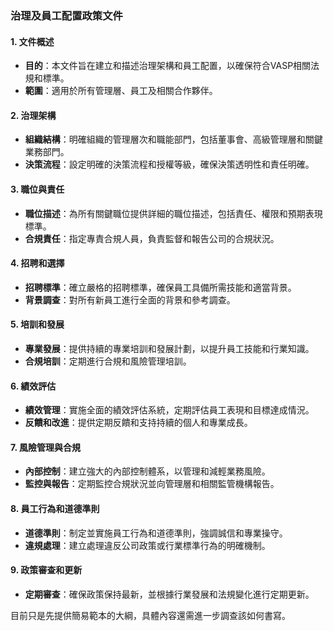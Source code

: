 ### 治理及員工配置政策文件

#### 1. 文件概述
- **目的**：本文件旨在建立和描述治理架構和員工配置，以確保符合VASP相關法規和標準。
- **範圍**：適用於所有管理層、員工及相關合作夥伴。

#### 2. 治理架構
- **組織結構**：明確組織的管理層次和職能部門，包括董事會、高級管理層和關鍵業務部門。
- **決策流程**：設定明確的決策流程和授權等級，確保決策透明性和責任明確。

#### 3. 職位與責任
- **職位描述**：為所有關鍵職位提供詳細的職位描述，包括責任、權限和預期表現標準。
- **合規責任**：指定專責合規人員，負責監督和報告公司的合規狀況。

#### 4. 招聘和選擇
- **招聘標準**：確立嚴格的招聘標準，確保員工具備所需技能和適當背景。
- **背景調查**：對所有新員工進行全面的背景和參考調查。

#### 5. 培訓和發展
- **專業發展**：提供持續的專業培訓和發展計劃，以提升員工技能和行業知識。
- **合規培訓**：定期進行合規和風險管理培訓。

#### 6. 績效評估
- **績效管理**：實施全面的績效評估系統，定期評估員工表現和目標達成情況。
- **反饋和改進**：提供定期反饋和支持持續的個人和專業成長。

#### 7. 風險管理與合規
- **內部控制**：建立強大的內部控制體系，以管理和減輕業務風險。
- **監控與報告**：定期監控合規狀況並向管理層和相關監管機構報告。

#### 8. 員工行為和道德準則
- **道德準則**：制定並實施員工行為和道德準則，強調誠信和專業操守。
- **違規處理**：建立處理違反公司政策或行業標準行為的明確機制。

#### 9. 政策審查和更新
- **定期審查**：確保政策保持最新，並根據行業發展和法規變化進行定期更新。

目前只是先提供簡易範本的大綱，具體內容還需進一步調查該如何書寫。
